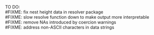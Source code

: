 TO DO:  
#FIXME: fix nest height data in resolver package  
#FIXME: slow resolve function down to make output more interpretable  
#FIXME: remove NAs introduced by coercion warnings  
#FIXME: address non-ASCII characters in data strings  
